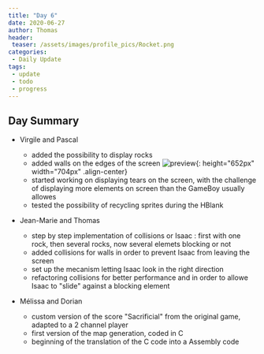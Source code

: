 ```yaml
---
title: "Day 6"
date: 2020-06-27
author: Thomas
header:
 teaser: /assets/images/profile_pics/Rocket.png
categories: 
 - Daily Update
tags:
 - update
 - todo
 - progress
---
```


## Day Summary

* Virgile and Pascal
    - added the possibility to display rocks
    - added walls on the edges of the screen
    ![preview](../../assets/images/06-27-preview.png){: height="652px" width="704px" .align-center}
    - started working on displaying tears on the screen, with the challenge of displaying more elements on screen than the GameBoy usually allowes
    - tested the possibility of recycling sprites during the HBlank

* Jean-Marie and Thomas
    - step by step implementation of collisions or Isaac : first with one rock, then several rocks, now several elemets blocking or not
    - added collisions for walls in order to prevent Isaac from leaving the screen
    - set up the mecanism letting Isaac look in the right direction
    - refactoring collisions for better performance and in order to allowe Isaac to "slide" against a blocking element

* Mélissa and Dorian
    - custom version of the score "Sacrificial" from the original game, adapted to a 2 channel player
    - first version of the map generation, coded in C
    - beginning of the translation of the C code into a Assembly code
